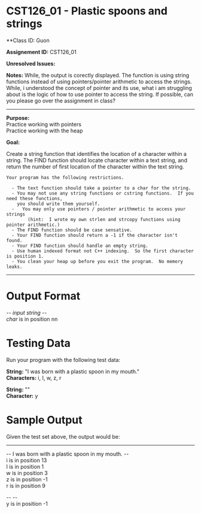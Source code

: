# CST126_01 - Plastic spoons and strings

**Class ID: Guon

**Assignement ID:** CST126_01

**Unresolved Issues:**

**Notes:**
While, the output is corectly displayed. The function is using string functions instead of using 
pointers/pointer arithmetic to access the strings. While, i understood the concept of pointer and 
its use, what i am struggling about is the logic of how to use pointer to access the string. If possible,
can you please go over the assignment in class?

---

**Purpose:**  
	Practice working with pointers  
	Practice working with the heap  

**Goal:**

  Create a string function that identifies the location of a character within a string.  The FIND function 
  should locate character within a text string, and return the number of first location of the character 
  within the text string.  
	
	Your program has the following restrictions.  

	  - The text function should take a pointer to a char for the string.  
	  - You may not use any string functions or cstring functions.  If you need these functions, 
	    you should write them yourself.  
	  -   You may only use pointers / pointer arithmetic to access your strings
			(hint:  I wrote my own strlen and strcopy functions using pointer arithmetic.)
	  - The FIND function should be case sensative.
	  - Your FIND function should return a -1 if the character isn't found.
	  - Your FIND function should handle an empty string. 
	  - Use human indexed format not C++ indexing.  So the first character is position 1.
	  - You clean your heap up before you exit the program.  No memory leaks.

---

Output Format  
=============

\-\- _input string_ \-\-    
_char_ is in position nn  

Testing Data  
=============
Run your program with the following test data:

**String:**  "I was born with a plastic spoon in my mouth."  
**Characters:**  i, I, w, z, r     

**String:**  ""  
**Character:** y  

Sample Output
=============

Given the test set above, the output would be:

-----

\-\- I was born with a plastic spoon in my mouth. \-\-  
i is in position 13  
I is in position 1  
w is in position 3  
z is in position -1  
r is in position 9  

\-\-  \-\-  
y is in position -1    
